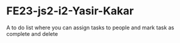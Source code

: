 # FE23-js2-i2-Yasir-Kakar
A to do list where you can assign tasks to people and mark task as complete and delete
